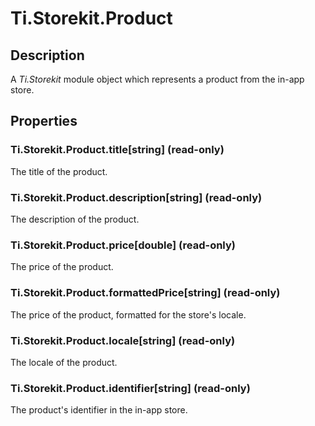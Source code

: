 # Ti.Storekit.Product

## Description

A _Ti.Storekit_ module object which represents a product from the in-app store.

## Properties

### Ti.Storekit.Product.title[string] (read-only)

The title of the product.

### Ti.Storekit.Product.description[string] (read-only)

The description of the product.

### Ti.Storekit.Product.price[double] (read-only)

The price of the product.

### Ti.Storekit.Product.formattedPrice[string] (read-only)

The price of the product, formatted for the store's locale.

### Ti.Storekit.Product.locale[string] (read-only)

The locale of the product.

### Ti.Storekit.Product.identifier[string] (read-only)

The product's identifier in the in-app store.